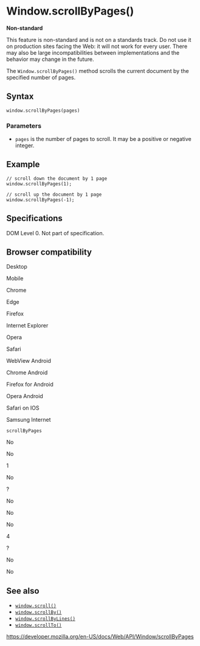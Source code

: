 Window.scrollByPages()
======================

**Non-standard**

This feature is non-standard and is not on a standards track. Do not use it on production sites facing the Web: it will not work for every user. There may also be large incompatibilities between implementations and the behavior may change in the future.

The `Window.scrollByPages()` method scrolls the current document by the specified number of pages.

Syntax
------

    window.scrollByPages(pages)

### Parameters

-   `pages` is the number of pages to scroll. It may be a positive or negative integer.

Example
-------

    // scroll down the document by 1 page
    window.scrollByPages(1);

    // scroll up the document by 1 page
    window.scrollByPages(-1);

Specifications
--------------

DOM Level 0. Not part of specification.

Browser compatibility
---------------------

Desktop

Mobile

Chrome

Edge

Firefox

Internet Explorer

Opera

Safari

WebView Android

Chrome Android

Firefox for Android

Opera Android

Safari on IOS

Samsung Internet

`scrollByPages`

No

No

1

No

?

No

No

No

4

?

No

No

See also
--------

-   [`window.scroll()`](scroll)
-   [`window.scrollBy()`](scrollby)
-   [`window.scrollByLines()`](scrollbylines)
-   [`window.scrollTo()`](scrollto)

<a href="https://developer.mozilla.org/en-US/docs/Web/API/Window/scrollByPages" class="_attribution-link">https://developer.mozilla.org/en-US/docs/Web/API/Window/scrollByPages</a>
